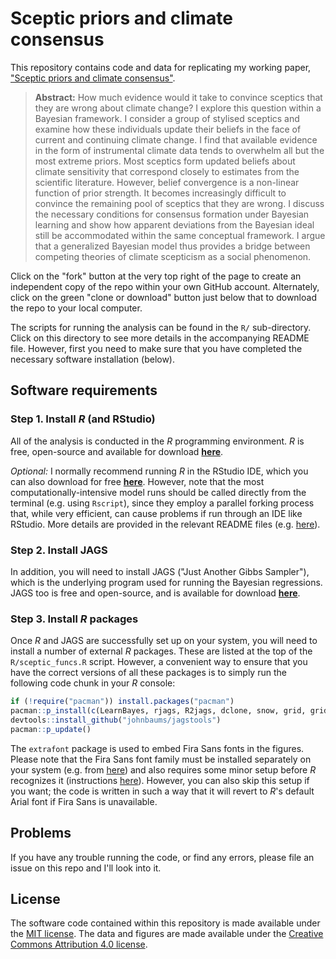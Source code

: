 # Sceptic priors and climate consensus

This repository contains code and data for replicating my working paper, ["Sceptic priors and climate consensus"](https://drive.google.com/file/d/0B6AgOxtQA9dTcjRmZkNjMVhuVFU/view?usp=sharing). 

> **Abstract:** How much evidence would it take to convince sceptics that they are wrong about climate change? I explore this question within a Bayesian framework. I consider a group of stylised sceptics and examine how these individuals update their beliefs in the face of current and continuing climate change. I find that available evidence in the form of instrumental climate data tends to overwhelm all but the most extreme priors. Most sceptics form updated beliefs about climate sensitivity that correspond closely to estimates from the scientific literature. However, belief convergence is a non-linear function of prior strength. It becomes increasingly difficult to convince the remaining pool of sceptics that they are wrong. I discuss the necessary conditions for consensus formation under Bayesian learning and show how apparent deviations from the Bayesian ideal still be accommodated within the same conceptual framework. I argue that a generalized Bayesian model thus provides a bridge between competing theories of climate scepticism as a social phenomenon.

Click on the "fork" button at the very top right of the page to create an independent copy of the repo within your own GitHub account. Alternately, click on the green "clone or download" button just below that to download the repo to your local computer.

The scripts for running the analysis can be found in the `R/` sub-directory. Click on this directory to see more details in the accompanying README file. However, first you need to make sure that you have completed the necessary software installation (below).

## Software requirements

### Step 1. Install *R* (and RStudio)

All of the analysis is conducted in the *R* programming environment. *R* is free, open-source and available for download [**here**](https://www.r-project.org/).  

*Optional:* I normally recommend running *R* in the RStudio IDE, which you can also download for free [**here**](https://www.rstudio.com/products/rstudio/download/). However, note that the most computationally-intensive model runs should be called directly from the terminal (e.g. using `Rscript`), since they employ a parallel forking process that, while very efficient, can cause problems if run through an IDE like RStudio. More details are provided in the relevant README files (e.g. [here](https://github.com/grantmcdermott/sceptic-priors/blob/master/R/Evidence/README.md)).

### Step 2. Install JAGS

In addition, you will need to install JAGS ("Just Another Gibbs Sampler"), which is the underlying program used for running the Bayesian regressions. JAGS too is free and open-source, and is available for download [**here**](http://mcmc-jags.sourceforge.net/).

### Step 3. Install *R* packages

Once *R* and JAGS are successfully set up on your system, you will need to install a number of external *R* packages. These are listed at the top of the `R/sceptic_funcs.R` script. However, a convenient way to ensure that you have the correct versions of all these packages is to simply run the following code chunk in your *R* console:

```r
if (!require("pacman")) install.packages("pacman")
pacman::p_install(c(LearnBayes, rjags, R2jags, dclone, snow, grid, gridExtra, tidyverse, devtools, hrbrthemes, ggridges, RColorBrewer, stargazer, xtable, pbapply, tictoc, extrafont, R.cache, here, RhpcBLASctl))
devtools::install_github("johnbaums/jagstools")
pacman::p_update()
```

The `extrafont` package is used to embed Fira Sans fonts in the figures. Please note that the Fira Sans font family must be installed separately on your system (e.g. from [here](https://fonts.google.com/specimen/Fira+Sans)) and also requires some minor setup before *R* recognizes it (instructions [here](https://github.com/wch/extrafont/blob/master/README.md)). However, you can also skip this setup if you want; the code is written in such a way that it will revert to *R*'s default Arial font if Fira Sans is unavailable.

## Problems

If you have any trouble running the code, or find any errors, please file an issue on this repo and I'll look into it.

## License

The software code contained within this repository is made available under the [MIT license](http://opensource.org/licenses/mit-license.php). The data and figures are made available under the [Creative Commons Attribution 4.0 license](https://creativecommons.org/licenses/by/4.0/).
